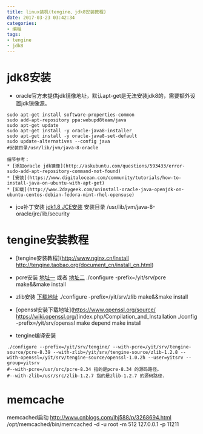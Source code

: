 ```yaml
---
title: linux装机(tengine、jdk8安装教程)
date: 2017-03-23 03:42:34
categories: 
- 编程
tags: 
- tengine
- jdk8
---
```

# jdk8安装
* oracle官方未提供jdk镜像地址，默认apt-get是无法安装jdk8的，需要额外设置jdk镜像源。
```shell
sudo apt-get install software-properties-common
sudo add-apt-repository ppa:webupd8team/java
sudo apt-get update
sudo apt-get install -y oracle-java8-installer
sudo apt-get install -y oracle-java8-set-default
sudo update-alternatives --config java
#安装目录/usr/lib/jvm/java-8-oracle
```
    细节参考：
    * [添加oracle jdk镜像](http://askubuntu.com/questions/593433/error-sudo-add-apt-repository-command-not-found)
    * [安装](https://www.digitalocean.com/community/tutorials/how-to-install-java-on-ubuntu-with-apt-get)
    * [卸载](http://www.2daygeek.com/uninstall-oracle-java-openjdk-on-ubuntu-centos-debian-fedora-mint-rhel-opensuse)
<!-- more -->

* jce补丁安装
[jdk1.8 JCE安装](http://www.oracle.com/technetwork/java/javase/downloads/jce8-download-2133166.html)
安装目录 /usr/lib/jvm/java-8-oracle/jre/lib/security

# tengine安装教程

* [tengine安装教程](http://www.nginx.cn/install http://tengine.taobao.org/document_cn/install_cn.html)

* pcre安装 [地址一](ftp://ftp.csx.cam.ac.uk/pub/software/programming/pcre/) 或者 [地址二](https://sourceforge.net/projects/pcre/files/pcre/8.39/pcre-8.39.tar.gz/download)
./configure -prefix=/yit/srv/pcre
make&&make install

* zlib安装 [下载地址](http://zlib.net/)
./configure -prefix=/yit/srv/zlib
make&&make install

* [openssl安装下载地址](https://www.openssl.org/source/ https://wiki.openssl.org/)index.php/Compilation_and_Installation
./config -prefix=/yit/srv/openssl
make depend
make install

* tengine编译安装

```shell
./configure --prefix=/yit/srv/tengine/ --with-pcre=/yit/srv/tengine-source/pcre-8.39 --with-zlib=/yit/srv/tengine-source/zlib-1.2.8 --with-openssl=/yit/srv/tengine-source/openssl-1.0.2h --user=yitsrv --group=yitsrv 
#--with-pcre=/usr/src/pcre-8.34 指的是pcre-8.34 的源码路径。
#--with-zlib=/usr/src/zlib-1.2.7 指的是zlib-1.2.7 的源码路径.
```


# memcache
memcached启动 http://www.cnblogs.com/lhj588/p/3268694.html
/opt/memcached/bin/memcached -d -u root -m 512 127.0.0.1 -p 11211 